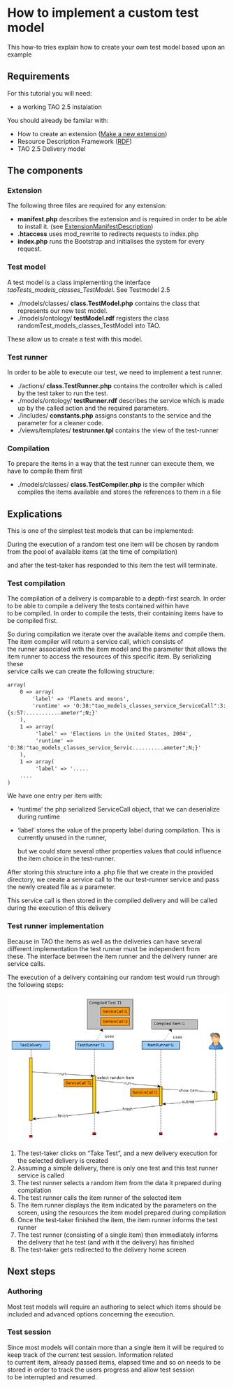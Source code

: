 <!--
parent: Tutorials
created_at: '2013-10-31 14:21:17'
updated_at: '2013-11-20 11:29:02'
authors:
    - 'Joel Bout'
tags:
    - Tutorials
-->



How to implement a custom test model
====================================

This how-to tries explain how to create your own test model based upon an example

Requirements
------------

For this tutorial you will need:

-   a working TAO 2.5 instalation

You should already be familar with:

-   How to create an extension ([Make a new extension](../tutorials/make-a-new-extension.md))
-   Resource Description Framework ([RDF](../generis-overview/rdf.md))
-   TAO 2.5 Delivery model

The components
--------------

### Extension

The following three files are required for any extension:

-   **manifest.php** describes the extension and is required in order to be able to install it. (see [ExtensionManifestDescription](../framework-extensions/extensionmanifestdescription.md))
-   **.htaccess** uses mod_rewrite to redirects requests to index.php
-   **index.php** runs the Bootstrap and initialises the system for every request.

### Test model

A test model is a class implementing the interface *taoTests_models_classes_TestModel*. See Testmodel 2.5

-   ./models/classes/ **class.TestModel.php** contains the class that represents our new test model.
-   ./models/ontology/ **testModel.rdf** registers the class randomTest_models_classes_TestModel into TAO.

These allow us to create a test with this model.

### Test runner

In order to be able to execute our test, we need to implement a test runner.

-   ./actions/ **class.TestRunner.php** contains the controller which is called by the test taker to run the test.
-   ./models/ontology/ **testRunner.rdf** describes the service which is made up by the called action and the required parameters.
-   ./includes/ **constants.php** assigns constants to the service and the parameter for a cleaner code.
-   ./views/templates/ **testrunner.tpl** contains the view of the test-runner

### Compilation

To prepare the items in a way that the test runner can execute them, we have to compile them first

-   ./models/classes/ **class.TestCompiler.php** is the compiler which compiles the items available and stores the references to them in a file

Explications
------------

This is one of the simplest test models that can be implemented:

During the execution of a random test one item will be chosen by random from the pool of available items (at the time of compilation)

and after the test-taker has responded to this item the test will terminate.

### Test compilation

The compilation of a delivery is comparable to a depth-first search. In order to be able to compile a delivery the tests contained within have\
to be compiled. In order to compile the tests, their containing items have to be compiled first.

So during compilation we iterate over the available items and compile them. The item compiler will return a service call, which consists of\
the runner associated with the item model and the parameter that allows the item runner to access the resources of this specific item. By serializing these\
service calls we can create the following structure:

    array(
        0 => array(
            'label' => 'Planets and moons',
            'runtime' => 'O:38:"tao_models_classes_service_ServiceCall":3:{s:57:...........ameter";N;}'
        ),
        1 => array(
             'label' => 'Elections in the United States, 2004',
             'runtime' => 'O:38:"tao_models_classes_service_Servic..........ameter";N;}'
        ),
        1 => array(
             'label' => '.....
        ....
    )

We have one entry per item with:

-   ‘runtime’ the php serialized ServiceCall object, that we can deserialize during runtime
-   ‘label’ stores the value of the property label during compilation. This is currently unused in the runner,

    but we could store several other properties values that could influence the item choice in the test-runner.

After storing this structure into a .php file that we create in the provided directory, we create a service call to the our test-runner service and pass the newly created file as a parameter.

This service call is then stored in the compiled delivery and will be called during the execution of this delivery

### Test runner implementation

Because in TAO the items as well as the deliveries can have several different implementation the test runner must be independent from\
these. The interface between the item runner and the delivery runner are service calls.

The execution of a delivery containing our random test would run through the following steps:

![](../resources/randomDeliveryGraph.png)

1.  The test-taker clicks on “Take Test”, and a new delivery execution for the selected delivery is created
2.  Assuming a simple delivery, there is only one test and this test runner service is called
3.  The test runner selects a random item from the data it prepared during compilation
4.  The test runner calls the item runner of the selected item
5.  The item runner displays the item indicated by the parameters on the screen, using the resources the item model prepared during compilation
6.  Once the test-taker finished the item, the item runner informs the test runner
7.  The test runner (consisting of a single item) then immediately informs the delivery that he test (and with it the delivery) has finished
8.  The test-taker gets redirected to the delivery home screen

Next steps
----------

### Authoring

Most test models will require an authoring to select which items should be included and advanced options concerning the execution.

### Test session

Since most models will contain more than a single item it will be required to keep track of the current test session. Information related\
to current item, already passed items, elapsed time and so on needs to be stored in order to track the users progress and allow test session\
to be interrupted and resumed.


